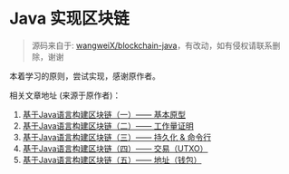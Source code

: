 # Java 实现区块链

> 源码来自于: [wangweiX/blockchain-java](https://github.com/wangweiX/blockchain-java)，有改动，如有侵权请联系删除，谢谢

本着学习的原则，尝试实现，感谢原作者。

相关文章地址 (来源于原作者)：

1. [基于Java语言构建区块链（一）—— 基本原型](https://juejin.im/post/5a7487c56fb9a063592ba799)
2. [基于Java语言构建区块链（二）—— 工作量证明](https://juejin.im/post/5a7871ef6fb9a063461fd776)
3. [基于Java语言构建区块链（三）—— 持久化 & 命令行](https://juejin.im/post/5a95358a5188257a5911f116)
4. [基于Java语言构建区块链（四）—— 交易（UTXO）](https://juejin.im/post/5aa366066fb9a028e25d2a86)
5. [基于Java语言构建区块链（五）—— 地址（钱包）](https://juejin.im/post/5ab76f3c6fb9a028c812d192)

